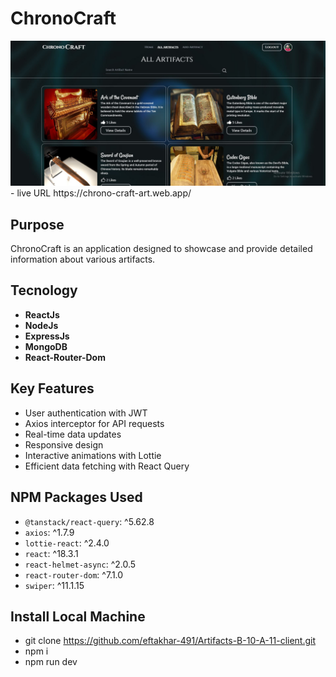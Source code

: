 # ChronoCraft

<img src="i2.JPG"/>
- live URL https://chrono-craft-art.web.app/

## Purpose

ChronoCraft is an application designed to showcase and provide detailed information about various artifacts.

## Tecnology 

- **ReactJs**
- **NodeJs**
- **ExpressJs**
- **MongoDB**
- **React-Router-Dom**


## Key Features

- User authentication with JWT
- Axios interceptor for API requests
- Real-time data updates
- Responsive design
- Interactive animations with Lottie
- Efficient data fetching with React Query

## NPM Packages Used

- `@tanstack/react-query`: ^5.62.8
- `axios`: ^1.7.9
- `lottie-react`: ^2.4.0
- `react`: ^18.3.1
- `react-helmet-async`: ^2.0.5
- `react-router-dom`: ^7.1.0
- `swiper`: ^11.1.15

## Install Local Machine

- git clone https://github.com/eftakhar-491/Artifacts-B-10-A-11-client.git
- npm i
- npm run dev
